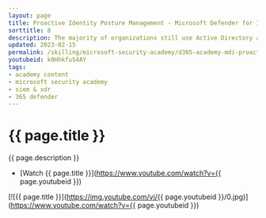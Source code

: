 ```yaml
---
layout: page
title: Proactive Identity Posture Management - Microsoft Defender for Identity
sorttitle: 8
description: The majority of organizations still use Active Directory as a part of their identity infrastructure. As well as helping to protect against advanced attacks targeting your on-premises identities, Microsoft Defender for Identity provides a host of assessments used to highlight legacy misconfigurations and  instances where the best practice may not be in place. Learn about these assessments and why they’re essential, mainly based on recent global security events.
updated: 2023-02-15
permalink: /skilling/microsoft-security-academy/d365-academy-mdi-proactive
youtubeid: k0HhkfuS4AY
tags: 
- academy content
- microsoft security academy
- siem & xdr
- 365 defender
---
```


# {{ page.title }}

{{ page.description }}

* [Watch {{ page.title }}](https://www.youtube.com/watch?v={{ page.youtubeid }})

[![{{ page.title }}](https://img.youtube.com/vi/{{ page.youtubeid }}/0.jpg)](https://www.youtube.com/watch?v={{ page.youtubeid }})